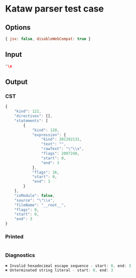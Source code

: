 # Kataw parser test case

## Options

`````js
{ jsx: false, disableWebCompat: true }
`````

## Input

`````js
"\x
`````

## Output

### CST

```javascript
{
    "kind": 122,
    "directives": [],
    "statements": [
        {
            "kind": 120,
            "expression": {
                "kind": 201392131,
                "text": "",
                "rawText": "\"\\x",
                "flags": 2097248,
                "start": 0,
                "end": 3
            },
            "flags": 16,
            "start": 0,
            "end": 3
        }
    ],
    "isModule": false,
    "source": "\"\\x",
    "fileName": "__root__",
    "flags": 0,
    "start": 0,
    "end": 3
}
```

### Printed

```javascript

```

### Diagnostics

```javascript
✖ Invalid hexadecimal escape sequence - start: 0, end: 3
✖ Unterminated string literal - start: 0, end: 3

```

